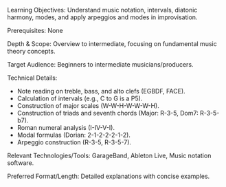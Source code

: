 Learning Objectives: Understand music notation, intervals, diatonic harmony, modes, and apply arpeggios and modes in improvisation.

Prerequisites: None

Depth & Scope: Overview to intermediate, focusing on fundamental music theory concepts.

Target Audience: Beginners to intermediate musicians/producers.

Technical Details:
*   Note reading on treble, bass, and alto clefs (EGBDF, FACE).
*   Calculation of intervals (e.g., C to G is a P5).
*   Construction of major scales (W-W-H-W-W-W-H).
*   Construction of triads and seventh chords (Major: R-3-5, Dom7: R-3-5-b7).
*   Roman numeral analysis (I-IV-V-I).
*   Modal formulas (Dorian: 2-1-2-2-2-1-2).
*   Arpeggio construction (R-3-5, R-3-5-7).

Relevant Technologies/Tools: GarageBand, Ableton Live, Music notation software.

Preferred Format/Length: Detailed explanations with concise examples.
